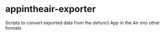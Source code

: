 # appintheair-exporter
Scripts to convert exported data from the defunct App in the Air into other formats

